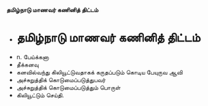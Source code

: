 **தமிழ்நாடு மாணவர் கணினித் திட்டம்**
- # தமிழ்நாடு மாணவர் கணினித் திட்டம்
- n. பேய்க்கனா
- தீக்கனவு
- கனவில்வந்து கிலியூட்டுவதாகக் கருதப்படும் கொடிய பேயுருவ ஆவி
- அச்சுறுத்திக் கொடுமைப்படுத்துபவர்
- அச்சுறுத்திக் கொடுமைப்படுத்தும் பொருள்
- கிலியூட்டும் செய்தி.

